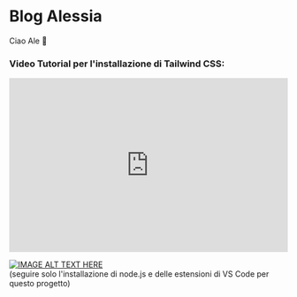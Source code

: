 ﻿# Blog Alessia
Ciao Ale 🌙

### Video Tutorial per l'installazione di Tailwind CSS:

<div style="max-width: 600px;">
    <iframe width="100%" height="315" src="https://www.youtube.com/embed/arftp8kFBBg" frameborder="0" allowfullscreen></iframe>
</div>


[![IMAGE ALT TEXT HERE](https://img.youtube.com/vi/arftp8kFBBg/0.jpg)](https://www.youtube.com/watch?v=arftp8kFBBg)  
(seguire solo l'installazione di node.js e delle estensioni di VS Code per questo progetto)
